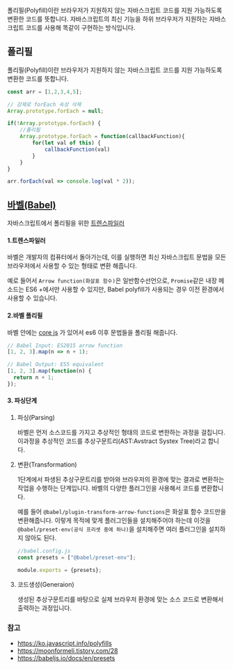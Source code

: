 폴리필(Polyfill)이란 브라우저가 지원하지 않는 자바스크립트 코드를 지원 가능하도록 변환한 코드를 뜻합니다. 자바스크립트의 최신 기능을 하위 브라우저가 지원하는 자바스크립트 코드를 사용해 똑같이 구현하는 방식입니다.

## 폴리필

폴리필(Polyfill)이란 브라우저가 지원하지 않는 자바스크립트 코드를 지원 가능하도록 변환한 코드를 뜻합니다. 
```js
const arr = [1,2,3,4,5];

// 강제로 forEach 속성 삭제
Array.prototype.forEach = null;

if(!Array.prototype.forEach) {
    //폴리필
    Array.prototype.forEach = function(callbackFunction){
        for(let val of this) {
            callbackFunction(val)
        }
    }
}

arr.forEach(val => console.log(val * 2));
```

## [바벨(Babel)](https://babeljs.io/docs/en/)

자바스크립트에서 폴리필을 위한 [트렌스파일러](https://pinokio0702.tistory.com/347)

#### 1.트렌스파일러

바벨은 개발자의 컴퓨터에서 돌아가는데, 이를 실행하면 최신 자바스크립트 문법을 모든 브라우저에서 사용할 수 있는 형태로 변환 해줍니다. 

예로 들어서 `Arrow function(화살표 함수)`은 일반함수선언으로, `Promise`같은 내장 메소드는 ES6 +에서만 사용할 수 있지만, Babel polyfill가 사용되는 경우 이전 환경에서 사용할 수 있습니다.

#### 2.바벨 폴리필

바벨 안에는 [core js](https://github.com/zloirock/core-js) 가 있어서 es6 이후 문법들을 폴리필 해줍니다.

```js
// Babel Input: ES2015 arrow function
[1, 2, 3].map(n => n + 1);

// Babel Output: ES5 equivalent
[1, 2, 3].map(function(n) {
  return n + 1;
});
```

#### 3. 파싱단계

1. 파싱(Parsing)

   바벨은 먼저 소스코드를 가지고 추상적인 형태의 코드로 변한하는 과정을 걸칩니다. 이과정을 추상적인 코드를 추상구문트리(AST:Avstract Systex Tree)라고 합니다.

2. 변환(Transformation)

   1단계에서 파생된 추상구문트리를 받아와 브라우저의 환경에 맞는 결과로 변환하는 작업을 수행하는 단계입니다. 바벨의 다양한 플러그인을 사용해서 코드를 변환합니다.

   예를 들어 `@babel/plugin-transform-arrow-functions`은 화살표 함수 코드만을 변환해줍니다. 이렇게 목적에 맞게 플러그인들을 설치해주어야 하는데 이것을 `@babel/preset-env(공식 프리셋 중에 하나)`을 설치해주면 여러 플러그인을 설치하지 않아도 된다.

   ```js
   //babel.config.js
   const presets = ["@babel/preset-env"];
   
   module.exports = {presets};
   ```

3. 코드생성(Generaion)

   생성된 추상구문트리를 바탕으로 실제 브라우저 환경에 맞는 소스 코드로 변환해서 출력하는 과정입니다.

   

### 참고

* https://ko.javascript.info/polyfills
* https://moonformeli.tistory.com/28
* https://babeljs.io/docs/en/presets



